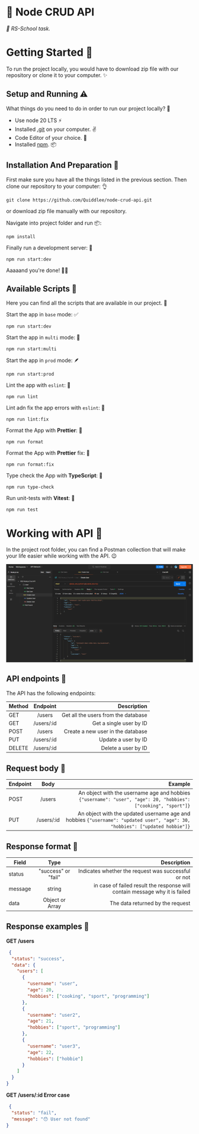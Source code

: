 # 💚 Node CRUD API

*🦥 RS-School task.*

# Getting Started 🚀
To run the project locally, you would have to download zip file with our repository or clone it to your computer. ✨

## Setup and Running ⚠️

What things do you need to do in order to run our project locally? 🤔

* Use node 20 LTS ⚡
* Installed [.git](https://git-scm.com/) on your computer. ✌️
* Code Editor of your choice. 📝
* Installed [npm](https://www.npmjs.com/). 📦

## Installation And Preparation 🔮

First make sure you have all the things listed in the previous section. Then clone our repository to your computer: 👌

```
git clone https://github.com/Quiddlee/node-crud-api.git
```

or download zip file manually with our repository.

Navigate into project folder and run 📦:

```
npm install
```

Finally run a development server: 🤩
```
npm run start:dev
```
Aaaaand you're done! 🎉🥳

## Available Scripts 🥑

Here you can find all the scripts that are available in our project. 🦚

Start the app in `base` mode: ✅

```
npm run start:dev
```

Start the app in `multi` mode: 🪭

```
npm run start:multi
```

Start the app in `prod` mode: 🪶

```
npm run start:prod
```

Lint the app with `eslint`: 🦚

```
npm run lint
```

Lint adn fix the app errors with `eslint`: 🐨

```
npm run lint:fix
```

Format the App with **Prettier**: 🧹

```
npm run format
```

Format the App with **Prettier** fix: 🍃

```
npm run format:fix
```

Type check the App with **TypeScript**: 🦁

```
npm run type-check
```

Run unit-tests with  **Vitest**: 🧪

```
npm run test
```
# Working with API 🐳
In the project root folder, you can find a Postman collection that will make your life easier while working with the API. 😉

![postman.jpg](./public/postman.jpg)

## API endpoints 🦉
The API has the following endpoints:

| Method  |    Endpoint    |                         Description |
|---------|:--------------:|------------------------------------:|
| GET	    |     /users     | Get all the users from the database |
| GET     |  	/users/:id   |            	Get a single user by ID |
| POST    |    	/users     |  	Create a new user in the database |
| PUT     |  	/users/:id   |                	Update a user by ID |
| DELETE  |  	/users/:id   |                	Delete a user by ID |

## Request body 🥑

| Endpoint |    Body    |                                                                                                                     Example |
|----------|:----------:|----------------------------------------------------------------------------------------------------------------------------:|
| POST     |   /users   |               	An object with the username age and hobbies	```{"username": "user", "age": 20, "hobbies": ["cooking", "sport"]}``` |
| PUT      | /users/:id | 	An object with the updated username age and hobbies	```{"username": "updated user", "age": 30, "hobbies": ["updated hobbie"]}``` |

## Response format 🍇

| Field   |        Type         |                                                                  Description |
|---------|:-------------------:|-----------------------------------------------------------------------------:|
| status  | "success" or "fail" |                         	Indicates whether the request was successful or not |
| message |       string        | 	in case of failed result the response will contain message why it is failed |
| data    |   Object or Array   |                                            	The data returned by the request |

## Response examples 🍋

**GET /users**

```json
 {
  "status": "success",
  "data": {
    "users": [
      {
        "username": "user",
        "age": 20,
        "hobbies": ["cooking", "sport", "programming"]
      },
      {
        "username": "user2",
        "age": 21,
        "hobbies": ["sport", "programming"]
      },
      {
        "username": "user3",
        "age": 22,
        "hobbies": ["hobbie"]
      }
    ]
  }
}
```

**GET /users/:id Error case**

```json
 {
  "status": "fail",
  "message": "😯 User not found"
}
```
